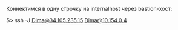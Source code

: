 Коннектимся в одну строчку на internalhost через bastion-хост:

$> ssh -J Dima@34.105.235.15 Dima@10.154.0.4
